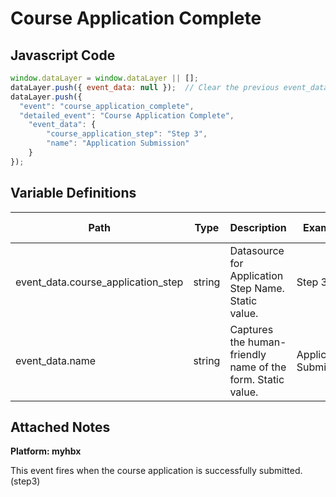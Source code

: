 # Course Application Complete

### 

## Javascript Code
```js
window.dataLayer = window.dataLayer || [];
dataLayer.push({ event_data: null });  // Clear the previous event_data object.
dataLayer.push({
  "event": "course_application_complete",
  "detailed_event": "Course Application Complete",
    "event_data": {
        "course_application_step": "Step 3",
        "name": "Application Submission"
    }
});
```

## Variable Definitions

|Path|Type|Description|Example|Pattern|Min Length|Max Length|Minimum|Maximum|Multiple Of|
| --- | --- | --- | --- | --- | --- | --- | --- | --- | --- |
|event_data.course_application_step|string|Datasource for Application Step Name. Static value.| Step 3|||||||
|event_data.name|string|Captures the human-friendly name of the form. Static value.|Application Submission|||||||

## Attached Notes

<p><strong>Platform: myhbx</strong></p>
<p>This event fires when the course application is successfully submitted. (step3)</p>
